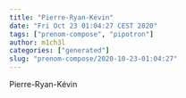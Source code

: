 ```yaml
---
title: "Pierre-Ryan-Kévin"
date: "Fri Oct 23 01:04:27 CEST 2020"
tags: ["prenom-compose", "pipotron"]
author: m1ch3l
categories: ["generated"]
slug: "prenom-compose/2020-10-23-01:04:27"
---
```


Pierre-Ryan-Kévin
